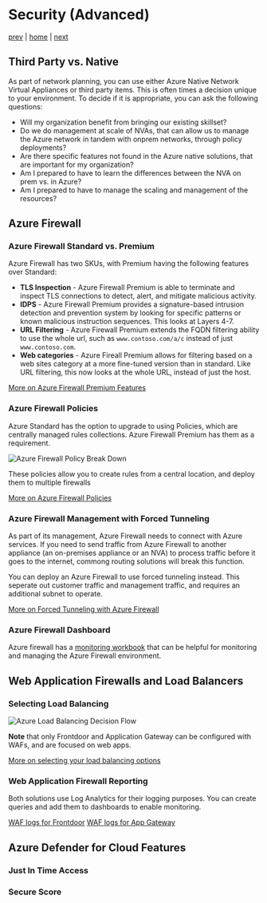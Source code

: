 # Security (Advanced)

[prev](./topology-advanced.md) | [home](./readme.md)  | [next](./mgmt.md)

## Third Party vs. Native

As part of network planning, you can use either Azure Native Network Virtual Appliances or third party items.  This is often times a decision unique to your environment.  To decide if it is appropriate, you can ask the following questions:

* Will my organization benefit from bringing our existing skillset?
* Do we do management at scale of NVAs, that can allow us to manage the Azure network in tandem with onprem networks, through policy deployments?
* Are there specific features not found in the Azure native solutions, that are important for my organization?
* Am I prepared to have to learn the differences between the NVA on prem vs. in Azure?
* Am I prepared to have to manage the scaling and management of the resources?

## Azure Firewall

### Azure Firewall Standard vs. Premium

Azure Firewall has two SKUs, with Premium having the following features over Standard:

* **TLS Inspection** - Azure Firewall Premium is able to terminate and inspect TLS connections to detect, alert, and mitigate malicious activity.
* **IDPS** - Azure Firewall Premium provides a signature-based intrusion detection and prevention system by looking for specific patterns or known malicious instruction sequences.  This looks at Layers 4-7.
* **URL Filtering** - Azure Firewall Premium extends the FQDN filtering ability to use the whole url, such as `www.contoso.com/a/c` instead of just `www.contoso.com`.
* **Web categories** - Azure Fireall Premium allows for filtering based on a web sites category at a more fine-tuned version than in standard.  Like URL filtering, this now looks at the whole URL, instead of just the host.

[More on Azure Firewall Premium Features](https://docs.microsoft.com/azure/firewall/premium-features)

### Azure Firewall Policies

Azure Standard has the option to upgrade to using Policies, which are centrally managed rules collections.  Azure Firewall Premium has them as a requirement.

![Azure Firewall Policy Break Down](https://docs.microsoft.com/azure/firewall/media/policy-rule-sets/policy-rule-sets.png)

These policies allow you to create rules from a central location, and deploy them to multiple firewalls

[More on Azure Firewall Policies](https://docs.microsoft.com/azure/firewall/policy-rule-sets)

### Azure Firewall Management with Forced Tunneling

As part of its management, Azure Firewall needs to connect with Azure services.  If you need to send traffic from Azure Firewall to another appliance (an on-premises appliance or an NVA) to process traffic before it goes to the internet, commong routing solutions will break this function.

You can deploy an Azure Firewall to use forced tunneling instead.  This seperate out customer traffic and management traffic, and requires an additional subnet to operate.

[More on Forced Tunneling with Azure Firewall](https://docs.microsoft.com/azure/firewall/forced-tunneling)

### Azure Firewall Dashboard

Azure firewall has a [monitoring workbook](https://github.com/Azure/Azure-Network-Security/tree/master/Azure%20Firewall/Workbook%20-%20Azure%20Firewall%20Monitor%20Workbook) that can be helpful for monitoring and managing the Azure Firewall environment.

## Web Application Firewalls and Load Balancers

### Selecting Load Balancing

![Azure Load Balancing Decision Flow](https://docs.microsoft.com/azure/architecture/guide/technology-choices/images/load-balancing-decision-tree.png)

**Note** that only Frontdoor and Application Gateway can be configured with WAFs, and are focused on web apps.

[More on selecting your load balancing options](https://docs.microsoft.com/azure/architecture/guide/technology-choices/load-balancing-overview)

### Web Application Firewall Reporting

Both solutions use Log Analytics for their logging purposes.  You can create queries and add them to dashboards to enable monitoring.

[WAF logs for Frontdoor](https://docs.microsoft.com/azure/web-application-firewall/afds/waf-front-door-monitor)
[WAF logs for App Gateway](https://docs.microsoft.com/azure/web-application-firewall/ag/application-gateway-waf-metrics)

## Azure Defender for Cloud Features

### Just In Time Access

### Secure Score
